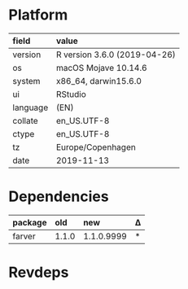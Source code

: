 # Platform

|field    |value                        |
|:--------|:----------------------------|
|version  |R version 3.6.0 (2019-04-26) |
|os       |macOS Mojave 10.14.6         |
|system   |x86_64, darwin15.6.0         |
|ui       |RStudio                      |
|language |(EN)                         |
|collate  |en_US.UTF-8                  |
|ctype    |en_US.UTF-8                  |
|tz       |Europe/Copenhagen            |
|date     |2019-11-13                   |

# Dependencies

|package |old   |new        |Δ  |
|:-------|:-----|:----------|:--|
|farver  |1.1.0 |1.1.0.9999 |*  |

# Revdeps

